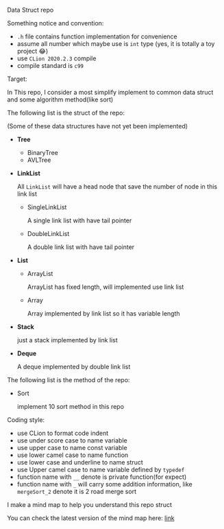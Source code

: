 Data Struct repo

Something notice and convention:

* `.h` file contains function implementation for convenience
* assume all number which maybe use is `int` type (yes, it is totally a toy project 😂)
* use `CLion 2020.2.3` compile
* compile standard is `c99`



Target:

In This repo, I consider a most simplify implement to common data struct and some algorithm method(like sort)

The following list is the struct of the repo:

(Some of these data structures have not yet been implemented)

- **Tree**

  - BinaryTree
  - AVLTree

- **LinkList**

  All `LinkList` will have a head node that save the number of node in this link list

  - SingleLinkList

    A single link list with have tail pointer

  - DoubleLinkList

    A double link list with have tail pointer

- **List**

  - ArrayList

    ArrayList has fixed length, will implemented use link list

  - Array

    Array implemented by link list so it has variable length

- **Stack**

  just a stack implemented by link list

- **Deque**

  A deque implemented by double link list

The following list is the method of the repo:

- Sort

  implement 10 sort method in this repo

Coding style:

* use CLion to format code indent
* use under score case to name variable
* use upper case to name const variable
* use lower camel case to name function
* use lower case and underline to name struct
* use Upper camel case to name variable defined by `typedef`
* function name with `__` denote is private function(for expect) 
* function name with `_` will carry some addition information, like `mergeSort_2` denote it is 2 road merge sort





I make a mind map to help you understand this repo struct

You can check the latest version of the mind map here: [link](https://github.com/hhmy27/myMindMaps/blob/master/%E6%95%B0%E6%8D%AE%E7%BB%93%E6%9E%84/DataStructRepo.xmind)

